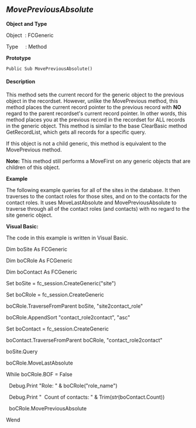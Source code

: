 _MovePreviousAbsolute_
----------------------

**Object and Type**

Object  : FCGeneric

Type     : Method

**Prototype**

```
Public Sub MovePreviousAbsolute()
```

#### Description

This method sets the current record for the generic object to the previous object in the recordset. However, unlike the MovePrevious method, this method places the current record pointer to the previous record with **NO** regard to the parent recordset's current record pointer. In other words, this method places you at the previous record in the recordset for ALL records in the generic object. This method is similar to the base ClearBasic method GetRecordList, which gets all records for a specific query.

If this object is not a child generic, this method is equivalent to the MovePrevious method.

**Note:** This method still performs a MoveFirst on any generic objects that are children of this object.

**Example**

The following example queries for all of the sites in the database. It then traverses to the contact roles for those sites, and on to the contacts for the contact roles. It uses MoveLastAbsolute and MovePreviousAbsolute to traverse through all of the contact roles (and contacts) with no regard to the site generic object.

**Visual Basic:**

The code in this example is written in Visual Basic.

Dim boSite As FCGeneric

Dim boCRole As FCGeneric

Dim boContact As FCGeneric

Set boSite = fc_session.CreateGeneric("site")

Set boCRole = fc_session.CreateGeneric

boCRole.TraverseFromParent boSite, "site2contact_role"

boCRole.AppendSort "contact_role2contact", "asc"

Set boContact = fc_session.CreateGeneric

boContact.TraverseFromParent boCRole, "contact_role2contact"

boSite.Query

boCRole.MoveLastAbsolute

While boCRole.BOF = False

  Debug.Print "Role: " & boCRole("role_name")

  Debug.Print "  Count of contacts: " & Trim$(str$(boContact.Count)) 

  boCRole.MovePreviousAbsolute

Wend